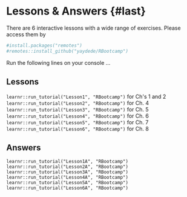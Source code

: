 # Lessons & Answers {#last}

There are 6 interactive lessons with a wide range of exercises.  Please access them by


```r
#install.packages("remotes")
#remotes::install_github("yaydede/RBootcamp")
```

Run the following lines on your console ...

## Lessons
`learnr::run_tutorial("Lesson1", "RBootcamp")`  for Ch's 1 and 2  
`learnr::run_tutorial("Lesson2", "RBootcamp")`  for Ch. 4  
`learnr::run_tutorial("Lesson3", "RBootcamp")`  for Ch. 5  
`learnr::run_tutorial("Lesson4", "RBootcamp")`  for Ch. 6  
`learnr::run_tutorial("Lesson5", "RBootcamp")`  for Ch. 7  
`learnr::run_tutorial("Lesson6", "RBootcamp")`  for Ch. 8  

## Answers
`learnr::run_tutorial("Lesson1A", "RBootcamp")`  
`learnr::run_tutorial("Lesson2A", "RBootcamp")`  
`learnr::run_tutorial("Lesson3A", "RBootcamp")`  
`learnr::run_tutorial("Lesson4A", "RBootcamp")`  
`learnr::run_tutorial("Lesson5A", "RBootcamp")`  
`learnr::run_tutorial("Lesson6A", "RBootcamp")`  
